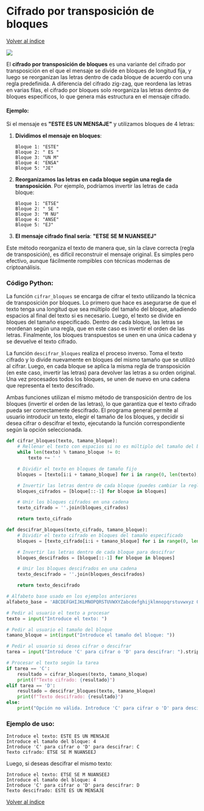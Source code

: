 # Cifrado por transposición de bloques
[Volver al índice](https://github.com/VintaBytes/Cifrado-Con-Python/blob/main/README.md)

<span><img src="https://img.shields.io/badge/Python-FFD43B?style=for-the-badge&logo=python&logoColor=blue"/></span>

El **cifrado por transposición de bloques** es una variante del cifrado por transposición en el que el mensaje se divide en bloques de longitud fija, y luego se reorganizan las letras dentro de cada bloque de acuerdo con una regla predefinida. A diferencia del cifrado zig-zag, que reordena las letras en varias filas, el cifrado por bloques solo reorganiza las letras dentro de bloques específicos, lo que genera más estructura en el mensaje cifrado.

#### Ejemplo:
Si el mensaje es **"ESTE ES UN MENSAJE"** y utilizamos bloques de 4 letras:

1. **Dividimos el mensaje en bloques**:
   ```
   Bloque 1: "ESTE"
   Bloque 2: " ES "
   Bloque 3: "UN M"
   Bloque 4: "ENSA"
   Bloque 5: "JE"
   ```

2. **Reorganizamos las letras en cada bloque según una regla de transposición**. Por ejemplo, podríamos invertir las letras de cada bloque:

   ```
   Bloque 1: "ETSE"
   Bloque 2: " SE "
   Bloque 3: "M NU"
   Bloque 4: "ANSE"
   Bloque 5: "EJ"
   ```

3. **El mensaje cifrado final sería**:
   **"ETSE SE M NUANSEEJ"**

Este método reorganiza el texto de manera que, sin la clave correcta (regla de transposición), es difícil reconstruir el mensaje original. Es simples pero efectivo, aunque fácilmente rompibles con técnicas modernas de criptoanálisis.


### Código Python:

La función `cifrar_bloques` se encarga de cifrar el texto utilizando la técnica de transposición por bloques. Lo primero que hace es asegurarse de que el texto tenga una longitud que sea múltiplo del tamaño del bloque, añadiendo espacios al final del texto si es necesario. Luego, el texto se divide en bloques del tamaño especificado. Dentro de cada bloque, las letras se reordenan según una regla, que en este caso es invertir el orden de las letras. Finalmente, los bloques transpuestos se unen en una única cadena y se devuelve el texto cifrado.

La función `descifrar_bloques` realiza el proceso inverso. Toma el texto cifrado y lo divide nuevamente en bloques del mismo tamaño que se utilizó al cifrar. Luego, en cada bloque se aplica la misma regla de transposición (en este caso, invertir las letras) para devolver las letras a su orden original. Una vez procesados todos los bloques, se unen de nuevo en una cadena que representa el texto descifrado.

Ambas funciones utilizan el mismo método de transposición dentro de los bloques (invertir el orden de las letras), lo que garantiza que el texto cifrado pueda ser correctamente descifrado. El programa general permite al usuario introducir un texto, elegir el tamaño de los bloques, y decidir si desea cifrar o descifrar el texto, ejecutando la función correspondiente según la opción seleccionada.

```python
def cifrar_bloques(texto, tamano_bloque):
    # Rellenar el texto con espacios si no es múltiplo del tamaño del bloque
    while len(texto) % tamano_bloque != 0:
        texto += ' '

    # Dividir el texto en bloques de tamaño fijo
    bloques = [texto[i:i + tamano_bloque] for i in range(0, len(texto), tamano_bloque)]

    # Invertir las letras dentro de cada bloque (puedes cambiar la regla de transposición aquí)
    bloques_cifrados = [bloque[::-1] for bloque in bloques]

    # Unir los bloques cifrados en una cadena
    texto_cifrado = ''.join(bloques_cifrados)

    return texto_cifrado

def descifrar_bloques(texto_cifrado, tamano_bloque):
    # Dividir el texto cifrado en bloques del tamaño especificado
    bloques = [texto_cifrado[i:i + tamano_bloque] for i in range(0, len(texto_cifrado), tamano_bloque)]

    # Invertir las letras dentro de cada bloque para descifrar
    bloques_descifrados = [bloque[::-1] for bloque in bloques]

    # Unir los bloques descifrados en una cadena
    texto_descifrado = ''.join(bloques_descifrados)

    return texto_descifrado

# Alfabeto base usado en los ejemplos anteriores
alfabeto_base = 'ABCDEFGHIJKLMNOPQRSTUVWXYZabcdefghijklmnopqrstuvwxyz 0123456789'

# Pedir al usuario el texto a procesar
texto = input("Introduce el texto: ")

# Pedir al usuario el tamaño del bloque
tamano_bloque = int(input("Introduce el tamaño del bloque: "))

# Pedir al usuario si desea cifrar o descifrar
tarea = input("Introduce 'C' para cifrar o 'D' para descifrar: ").strip().upper()

# Procesar el texto según la tarea
if tarea == 'C':
    resultado = cifrar_bloques(texto, tamano_bloque)
    print(f"Texto cifrado: {resultado}")
elif tarea == 'D':
    resultado = descifrar_bloques(texto, tamano_bloque)
    print(f"Texto descifrado: {resultado}")
else:
    print("Opción no válida. Introduce 'C' para cifrar o 'D' para descifrar.")
```


### Ejemplo de uso:

```
Introduce el texto: ESTE ES UN MENSAJE
Introduce el tamaño del bloque: 4
Introduce 'C' para cifrar o 'D' para descifrar: C
Texto cifrado: ETSE SE M NUANSEEJ
```

Luego, si deseas descifrar el mismo texto:

```
Introduce el texto: ETSE SE M NUANSEEJ
Introduce el tamaño del bloque: 4
Introduce 'C' para cifrar o 'D' para descifrar: D
Texto descifrado: ESTE ES UN MENSAJE
```



[Volver al índice](https://github.com/VintaBytes/Cifrado-Con-Python/blob/main/README.md)
